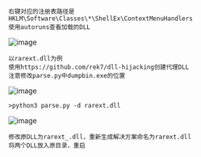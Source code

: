 	右键对应的注册表路径是
	HKLM\Software\Classes\*\ShellEx\ContextMenuHandlers
	使用autoruns查看加载的DLL
![image](/assets/Pentest_Note/master/img/474.png)

	以rarext.dll为例
	使用https://github.com/rek7/dll-hijacking创建代理DLL
	注意修改parse.py中dumpbin.exe的位置
![image](/assets/Pentest_Note/master/img/475.png)

	>python3 parse.py -d rarext.dll
![image](/assets/Pentest_Note/master/img/476.png)

	修改原DLL为rarext_.dll，重新生成解决方案命名为rarext.dll
	将两个DLL放入原目录，重启